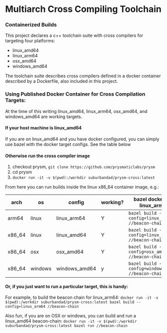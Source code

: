 # Multiarch Cross Compiling Toolchain

### Containerized Builds
This project declares a c++ toolchain suite with cross compilers for targeting four platforms:
* linux_amd64
* linux_arm64
* osx_amd64
* windows_amd64

The toolchain suite describes cross compilers defined in a docker container described by a Dockerfile, also included in this project.


### Using Published Docker Container for Cross Compilation Targets:
At the time of this writing linux_amd64, linux_arm64, osx_amd64, and windows_amd64 are working targets.

#### If your host machine is linux_amd64
If you are on linux_amd64 and you have docker configured, you can simply use bazel with the docker target configs.  See the table below

#### Otherwise run the cross compiler image
1. checkout prysm, `git clone https://github.com/prysmaticlabs/prysm`
2. cd prysm
3. `docker run -it -v $(pwd):/workdir suburbandad/prysm-cross:latest` 

From here you can run builds inside the linux x86_64 container image, e.g.:

|    arch |   os    |    config     | working? | bazel docker config (for linux_arm64 hosts) |
|---------|---------|---------------|----------|---------------|
| arm64   | linux   | linux_arm64   |  Y       | `bazel build --config=linux_arm64_docker //beacon-chain` |
| x86_64  | linux   | linux_amd64   |  Y       | `bazel build --config=linux_amd64_docker //beacon-chain` |
| x86_64  | osx     | osx_amd64     |  Y       | `bazel build --config=osx_amd64_docker //beacon-chain` |
| x86_64  | windows | windows_amd64 |  y       | `bazel build --config=windows_amd64_docker //beacon-chain` |


#### Or, if you just want to run a particular target, this is handy:
For example, to build the beacon chain for linux_arm64: 
`docker run -it -v $(pwd):/workdir suburbandad/prysm-cross:latest bazel build --config=linux_arm64 //beacon-chain`
 

Also fun, if you are on OSX or windows, you can build and run a linux_amd64 beacon-chain:
`docker run -it -v $(pwd):/workdir suburbandad/prysm-cross:latest bazel run //beacon-chain` 
            
